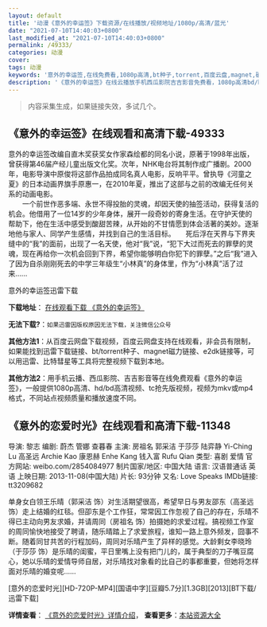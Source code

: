 ```yaml
---
layout: default
title: '动漫《意外的幸运签》下载资源/在线播放/视频地址/1080p/高清/蓝光'
date: "2021-07-10T14:40:03+0800"
last_modified_at: "2021-07-10T14:40:03+0800"
permalink: /49333/
categories: 动漫
cover:
tags: 动漫
keywords: '意外的幸运签,在线免费看,1080p高清,bt种子,torrent,百度云盘,magnet,磁力链,迅雷下载资源'
description: '《意外的幸运签》在线云播放手机西瓜影院吉吉影音免费看，1080p高清bd/hd未删减完整版和tc抢先枪版，mkv/mp4格式，附带bt/torrent种子、magnet/磁力链、百度云盘、网盘资源迅雷下载链接'
---
```


>内容采集生成，如果链接失效，多试几个。


## 《意外的幸运签》在线观看和高清下载-49333

意外的幸运签改编自直木奖获奖女作家森绘都的同名小说，原著于1998年出版，曾获得第46届产经儿童出版文化奖。次年，NHK电台将其制作成广播剧。2000年，电影导演中原俊将这部作品拍成同名真人电影，反响平平。曾执导《河童之夏》的日本动画界旗手原惠一，在2010年夏，推出了这部与之前的改编无任何关系的动画电影。<br />　　一个前世作恶多端、永世不得投胎的灵魂，却因天使的抽签活动，获得复活的机会。他借用了一位14岁的少年身体，展开一段奇妙的寄身生活。在守护天使的帮助下，他在生活中感受到酸甜苦辣，从开始的不甘情愿到体会活著的美妙。逐渐地他与家人、同学产生感情，并找到自己的生活目标。</div>　　死后浮在天界与下界夹缝中的&ldquo;我&rdquo;的面前，出现了一名天使，他对“我&rdquo;说，“犯下大过而死去的罪孽的灵魂，现在再给你一次机会回到下界，希望你能够明白你犯下的罪孽。&rdquo;之后“我&rdquo;进入了因为自杀刚刚死去的中学三年级生&ldquo;小林真&rdquo;的身体里，作为&ldquo;小林真&rdquo;活了过来……


意外的幸运签迅雷下载

**下载地址**： [在线观看下载 《意外的幸运签》](https://www.993dy.com//vod-detail-id-4271.html) 


**无法下载?**：`如果迅雷因版权原因无法下载，关注微信公众号 `

**其他方法1**：从百度云网盘下载视频，百度云网盘支持在线观看，非会员有限制，如果能找到迅雷下载链接、bt/torrent种子、magnet磁力链接、e2dk链接等，可以用迅雷、比特彗星等工具将完整视频下载到本地。

**其他方法2**：用手机云播、西瓜影院、吉吉影音等在线免费观看《意外的幸运签》，一般提供1080p高清、hd/bd高清视频、tc抢先版视频，视频为mkv或mp4格式，不同站点视频质量和播放速度不同。


## 《意外的恋爱时光》在线观看和高清下载-11348

导演: 黎志 编剧: 蔚杰 管娜 查暮春 主演: 房祖名 郭采洁 于莎莎 陆弈静 Yi-Ching Lu 高圣远 Archie Kao 康恩赫 Enhe Kang 钱入富 Rufu Qian 类型: 喜剧 爱情 官方网站: weibo.com/2854084977 制片国家/地区: 中国大陆 语言: 汉语普通话 英语 上映日期: 2013-11-08(中国大陆) 片长: 93分钟 又名: Love Speaks IMDb链接: tt3209682

单身女白领王乐晴（郭采洁 饰）对生活期望很高，希望早日与男友邵东（高圣远 饰）走上结婚的红毯。但卲东是个工作狂，常常因工作忽视了自己的存在，乐晴不得已主动向男友求婚，并请周同（房祖名 饰）拍摄她的求爱过程。搞视频工作室的周同愉快地接受了聘请，随乐晴踏上了求爱旅程，谁知一路上意外频发，囧事不断。随着同甘共苦的行程加码，周同对乐晴产生了异样的感觉。大龄剩女李晓玲（于莎莎 饰）是乐晴的闺蜜，平日里嘴上没有把门儿的，属于典型的刀子嘴豆腐心，她以乐晴的爱情导师自居，对乐晴找对象看的比自己的事都重要，但她将怎样面对乐晴的婚变呢……


[意外的恋爱时光][HD-720P-MP4][国语中字][豆瓣5.7分][1.3GB][2013][BT下载/迅雷下载]

**详情查看**： [《意外的恋爱时光》详情介绍](/movie/11348/)， **查看更多**：[本站资源大全](/movie/t/all/)

